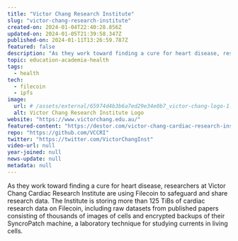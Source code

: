 ```yaml
---
title: "Victor Chang Research Institute"
slug: "victor-chang-research-institute"
created-on: 2024-01-04T22:40:28.856Z
updated-on: 2024-01-05T21:39:58.347Z
published-on: 2024-01-11T13:26:59.787Z
featured: false
description: "As they work toward finding a cure for heart disease, researchers at Victor Chang Cardiac Research Institute are using Filecoin to safeguard and share research data."
topic: education-academia-health
tags:
  - health
tech:
  - filecoin
  - ipfs
image:
  url: # /assets/external/65974d4b3b6a7ed29e34e0b7_victor-chang-logo-1.png
  alt: Victor Chang Research Institute Logo
website: "https://www.victorchang.edu.au/"
featured-content: "https://destor.com/victor-chang-cardiac-research-institute-case-study"
repo: "https://github.com/VCCRI"
twitter: "https://twitter.com/VictorChangInst"
video-url: null
year-joined: null
news-update: null
metadata: null
---
```


As they work toward finding a cure for heart disease, researchers at Victor Chang Cardiac Research Institute are using Filecoin to safeguard and share research data. The Institute is storing more than 125 TiBs of cardiac research data on Filecoin, including raw datasets from published papers consisting of thousands of images of cells and encrypted backups of their SyncroPatch machine, a laboratory technique for studying currents in living cells.
